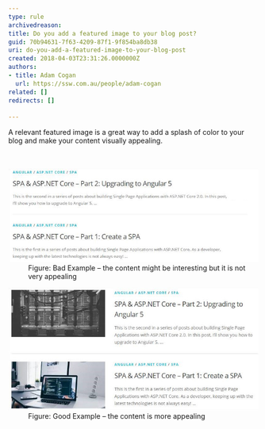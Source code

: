 ```yaml
---
type: rule
archivedreason: 
title: Do you add a featured image to your blog post?
guid: 70b94631-7f63-4209-87f1-9f854ba8db38
uri: do-you-add-a-featured-image-to-your-blog-post
created: 2018-04-03T23:31:26.0000000Z
authors:
- title: Adam Cogan
  url: https://ssw.com.au/people/adam-cogan
related: []
redirects: []

---
```



​A relevant featured image is a great way to add a splash of color to your blog and make your content visually appealing.<br>
<br><excerpt class='endintro'></excerpt><br>
<dl class="badImage"><dt>​<img src="blog-no-feat-image.jpg" alt="blog-no-feat-image.jpg" /></dt><dd>Figure: Bad Example – the content might be interesting but it is not very appealing​</dd></dl><dl class="goodImage"><dt><img src="blog-with-feat-image.jpg" alt="blog-with-feat-image.jpg" /></dt><dd>Figure: Good Example – the content is more appealing</dd></dl>


